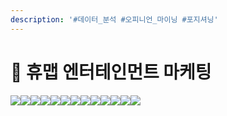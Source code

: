 ```yaml
---
description: '#데이터_분석 #오피니언_마이닝 #포지셔닝'
---
```


# 👥 휴맵 엔터테인먼트 마케팅

![](<../../../../../.gitbook/assets/Untitled (1) (1).png>)![](<../../../../../.gitbook/assets/Untitled 1 (3) (1).png>)![](<../../../../../.gitbook/assets/Untitled 2 (1) (1).png>)![](<../../../../../.gitbook/assets/Untitled 3 (4) (1).png>)![](<../../../../../.gitbook/assets/Untitled 4 (1) (1).png>)![](<../../../../../.gitbook/assets/Untitled 5 (2) (1).png>)![](<../../../../../.gitbook/assets/Untitled 6 (18).png>)![](<../../../../../.gitbook/assets/Untitled 7 (18).png>)![](<../../../../../.gitbook/assets/Untitled 8 (18).png>)![](<../../../../../.gitbook/assets/Untitled 9 (18).png>)![](<../../../../../.gitbook/assets/Untitled 10 (18).png>)![](<../../../../../.gitbook/assets/Untitled 11 (18).png>)![](<../../../../../.gitbook/assets/Untitled 12 (17).png>)
